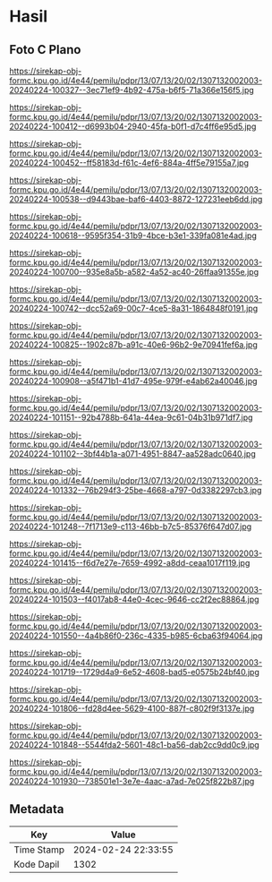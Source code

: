 # Hasil

## Foto C Plano

https://sirekap-obj-formc.kpu.go.id/4e44/pemilu/pdpr/13/07/13/20/02/1307132002003-20240224-100327--3ec71ef9-4b92-475a-b6f5-71a366e156f5.jpg

https://sirekap-obj-formc.kpu.go.id/4e44/pemilu/pdpr/13/07/13/20/02/1307132002003-20240224-100412--d6993b04-2940-45fa-b0f1-d7c4ff6e95d5.jpg

https://sirekap-obj-formc.kpu.go.id/4e44/pemilu/pdpr/13/07/13/20/02/1307132002003-20240224-100452--ff58183d-f61c-4ef6-884a-4ff5e79155a7.jpg

https://sirekap-obj-formc.kpu.go.id/4e44/pemilu/pdpr/13/07/13/20/02/1307132002003-20240224-100538--d9443bae-baf6-4403-8872-127231eeb6dd.jpg

https://sirekap-obj-formc.kpu.go.id/4e44/pemilu/pdpr/13/07/13/20/02/1307132002003-20240224-100618--9595f354-31b9-4bce-b3e1-339fa081e4ad.jpg

https://sirekap-obj-formc.kpu.go.id/4e44/pemilu/pdpr/13/07/13/20/02/1307132002003-20240224-100700--935e8a5b-a582-4a52-ac40-26ffaa91355e.jpg

https://sirekap-obj-formc.kpu.go.id/4e44/pemilu/pdpr/13/07/13/20/02/1307132002003-20240224-100742--dcc52a69-00c7-4ce5-8a31-1864848f0191.jpg

https://sirekap-obj-formc.kpu.go.id/4e44/pemilu/pdpr/13/07/13/20/02/1307132002003-20240224-100825--1902c87b-a91c-40e6-96b2-9e70941fef6a.jpg

https://sirekap-obj-formc.kpu.go.id/4e44/pemilu/pdpr/13/07/13/20/02/1307132002003-20240224-100908--a5f471b1-41d7-495e-979f-e4ab62a40046.jpg

https://sirekap-obj-formc.kpu.go.id/4e44/pemilu/pdpr/13/07/13/20/02/1307132002003-20240224-101151--92b4788b-641a-44ea-9c61-04b31b971df7.jpg

https://sirekap-obj-formc.kpu.go.id/4e44/pemilu/pdpr/13/07/13/20/02/1307132002003-20240224-101102--3bf44b1a-a071-4951-8847-aa528adc0640.jpg

https://sirekap-obj-formc.kpu.go.id/4e44/pemilu/pdpr/13/07/13/20/02/1307132002003-20240224-101332--76b294f3-25be-4668-a797-0d3382297cb3.jpg

https://sirekap-obj-formc.kpu.go.id/4e44/pemilu/pdpr/13/07/13/20/02/1307132002003-20240224-101248--7f1713e9-c113-46bb-b7c5-85376f647d07.jpg

https://sirekap-obj-formc.kpu.go.id/4e44/pemilu/pdpr/13/07/13/20/02/1307132002003-20240224-101415--f6d7e27e-7659-4992-a8dd-ceaa1017f119.jpg

https://sirekap-obj-formc.kpu.go.id/4e44/pemilu/pdpr/13/07/13/20/02/1307132002003-20240224-101503--f4017ab8-44e0-4cec-9646-cc2f2ec88864.jpg

https://sirekap-obj-formc.kpu.go.id/4e44/pemilu/pdpr/13/07/13/20/02/1307132002003-20240224-101550--4a4b86f0-236c-4335-b985-6cba63f94064.jpg

https://sirekap-obj-formc.kpu.go.id/4e44/pemilu/pdpr/13/07/13/20/02/1307132002003-20240224-101719--1729d4a9-6e52-4608-bad5-e0575b24bf40.jpg

https://sirekap-obj-formc.kpu.go.id/4e44/pemilu/pdpr/13/07/13/20/02/1307132002003-20240224-101806--fd28d4ee-5629-4100-887f-c802f9f3137e.jpg

https://sirekap-obj-formc.kpu.go.id/4e44/pemilu/pdpr/13/07/13/20/02/1307132002003-20240224-101848--5544fda2-5601-48c1-ba56-dab2cc9dd0c9.jpg

https://sirekap-obj-formc.kpu.go.id/4e44/pemilu/pdpr/13/07/13/20/02/1307132002003-20240224-101930--738501e1-3e7e-4aac-a7ad-7e025f822b87.jpg


## Metadata

| Key        | Value               |
| ---------- | ------------------- |
| Time Stamp | 2024-02-24 22:33:55 |
| Kode Dapil | 1302                |




